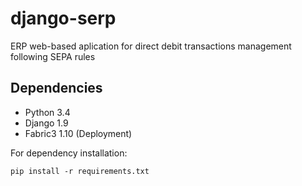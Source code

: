# django-serp

ERP web-based aplication for direct debit transactions management following SEPA rules


## Dependencies

* Python 3.4
* Django 1.9
* Fabric3 1.10 (Deployment)

For dependency installation:

```
pip install -r requirements.txt
```